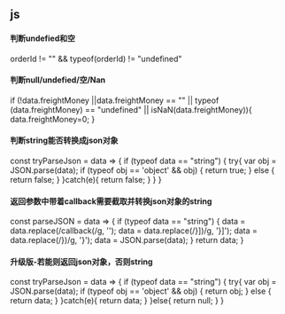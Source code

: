 
## js

#### 判断undefied和空
orderId != "" && typeof(orderId) != "undefined"

#### 判断null/undefied/空/Nan
if (!data.freightMoney ||data.freightMoney == "" || typeof (data.freightMoney) == "undefined" || isNaN(data.freightMoney)){
     data.freightMoney=0;
}

#### 判断string能否转换成json对象
const tryParseJson = data => {
  if (typeof data == "string") {
    try{
      var obj = JSON.parse(data);
      if (typeof obj == 'object' && obj) {
        return true;
      } else {
        return false;
      }
    }catch(e){
      return false;
    }
  }
}

#### 返回参数中带着callback需要截取并转换json对象的string
const parseJSON = data => {
  if (typeof data == "string") {
    data = data.replace(/callback\(/g, '');
    data = data.replace(/}]\)/g, '}]');
    data = data.replace(/}\)/g, '}');
    data = JSON.parse(data);
  }
  return data;
}

#### 升级版-若能则返回json对象，否则string
const tryParseJson = data => {
  if (typeof data == "string") {
    try{
      var obj = JSON.parse(data);
      if (typeof obj == 'object' && obj) {
        return obj;
      } else {
        return data;
      }
    }catch(e){
      return data;
    }
  }else{
    return null;
  }
}
